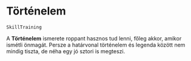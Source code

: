 # Történelem

`SkillTraining`

A **Történelem** ismerete roppant hasznos tud lenni, főleg akkor, amikor ismétli önmagát. Persze a határvonal történelem és legenda között nem mindig tiszta, de néha egy jó sztori is megteszi.